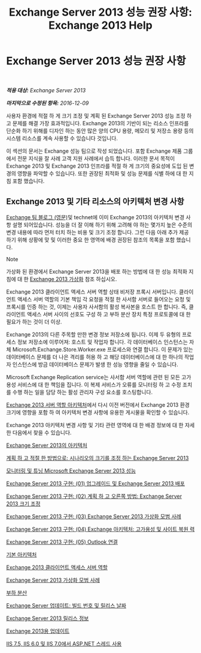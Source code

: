 ﻿---
title: 'Exchange Server 2013 성능 권장 사항: Exchange 2013 Help'
TOCTitle: Exchange Server 2013 성능 권장 사항
ms:assetid: 6d0aea68-10d5-4a18-b632-a814ce3daa43
ms:mtpsurl: https://technet.microsoft.com/ko-kr/library/Dn879084(v=EXCHG.150)
ms:contentKeyID: 63806350
ms.date: 05/22/2018
mtps_version: v=EXCHG.150
ms.translationtype: MT
---

# Exchange Server 2013 성능 권장 사항

 

_**적용 대상:** Exchange Server 2013_

_**마지막으로 수정된 항목:** 2016-12-09_

사용자 환경에 적절 하 게 크기 조정 및 계획 된 Exchange Server 2013 성능 조정 하 고 문제를 해결 가장 효과적입니다. Exchange 2013의 기반이 되는 리소스 인프라를 단순화 하기 위해를 디자인 하는 동안 많은 양의 CPU 용량, 메모리 및 저장소 용량 등의 시스템 리소스를 계속 사용할 수 있습니다 것입니다.

이 섹션의 문서는 Exchange 성능 팀으로 작성 되었습니다. 포함 Exchange 제품 그룹에서 전문 지식을 잘 사례 고객 지원 사례에서 습득 합니다. 이러한 문서 목적이 Exchange 2013 및 Exchange 2013 인프라를 적절 하 게 크기의 중요성에 도입 된 변경의 영향을 파악할 수 있습니다. 또한 권장된 최적화 및 성능 문제를 식별 하에 대 한 지침 포함 했습니다.

## Exchange 2013 및 기타 리소스의 아키텍처 변경 사항

[Exchange 팀 블로그 (영문)](https://go.microsoft.com/fwlink/p/?linkid=35786)및 technet에 이미 Exchange 2013의 아키텍처 변경 사항 설명 되어있습니다. 성능을 더 잘 이해 하기 위해 고려해 야 하는 몇가지 높은 수준의 변경 내용에 따라 먼저 터치 하는 비용 및 크기 조정 합니다. 그런 다음 아래 추가 제공 하기 위해 상황에 맞 및 이러한 중요 한 영역에 배경 권장된 참조의 목록을 포함 했습니다.


> [!NOTE]
> 가상화 된 환경에서 Exchange Server 2013을 배포 하는 방법에 대 한 성능 최적화 지침에 대 한 <A href="exchange-2013-virtualization-exchange-2013-help.md">Exchange 2013 가상화</A> 참조 하십시오.



Exchange 2013 클라이언트 액세스 서버 역할 상태 비저장 프록시 서버입니다. 클라이언트 액세스 서버 역할의 기본 책임 각 요청을 적절 한 사서함 서버로 들어오는 요청 및 프록시를 인증 하는 것, 이제는 사용자 사서함의 활성 복사본을 호스트 한 합니다. 즉, 클라이언트 액세스 서버 사이의 선호도 구성 하 고 부하 분산 장치 특정 프로토콜에 대 한 필요가 하는 것이 더 이상.

Exchange 2013의 다른 주목할 만한 변경 정보 저장소에 됩니다. 이제 두 유형의 프로세스 정보 저장소에 이루어져: 호스트 및 작업자 합니다. 각 데이터베이스 인스턴스는 자체 Microsoft.Exchange.Store.Worker.exe 프로세스와 연결 합니다. 이 문제가 있는 데이터베이스 문제를 더 나은 격리를 허용 하 고 해당 데이터베이스에 대 한 하나의 작업자 인스턴스에 방금 데이터베이스 문제가 발생 한 성능 영향을 줄일 수 있습니다.

Microsoft Exchange Replication service는 사서함 서버 역할에 관련 된 모든 고가용성 서비스에 대 한 책임을 집니다. 이 복제 서비스가 오류를 모니터링 하 고 수정 조치를 수행 하는 일을 담당 하는 활성 관리자 구성 요소를 호스팅합니다.

[Exchange 2013 서버 역할 아키텍처](https://go.microsoft.com/fwlink/p/?linkid=523735)에서 다시 이전 버전에서 Exchange 2013 환경 크기에 영향을 포함 하 여 아키텍처 변경 사항에 유용한 게시물을 확인할 수 있습니다.

Exchange 2013 아키텍처 변경 사항 및 기타 관련 영역에 대 한 배경 정보에 대 한 자세한 다음에서 찾을 수 있습니다.

[Exchange Server 2013의 아키텍처](https://go.microsoft.com/fwlink/p/?linkid=523769)

[계획 하 고 적절 한 방법으로: 시나리오의 크기를 조정 하는 Exchange Server 2013](https://go.microsoft.com/fwlink/p/?linkid=523773)

[모니터링 및 튜닝 Microsoft Exchange Server 2013 성능](https://go.microsoft.com/fwlink/p/?linkid=523774)

[Exchange Server 2013 구현: (01) 업그레이드 및 Exchange Server 2013 배포](https://go.microsoft.com/fwlink/p/?linkid=523775)

[Exchange Server 2013 구현: (02) 계획 하 고 오른쪽 방법: Exchange Server 2013 크기 조정](https://go.microsoft.com/fwlink/p/?linkid=523776)

[Exchange Server 2013 구현: (03) Exchange Server 2013 가상화 모범 사례](https://go.microsoft.com/fwlink/p/?linkid=523777)

[Exchange Server 2013 구현: (04) Exchange 아키텍처: 고가용성 및 사이트 복원 력](https://go.microsoft.com/fwlink/p/?linkid=523779)

[Exchange Server 2013 구현: (05) Outlook 연결](https://go.microsoft.com/fwlink/p/?linkid=523781)

[기본 아키텍처](https://go.microsoft.com/fwlink/p/?linkid=523782)

[Exchange 2013 클라이언트 액세스 서버 역할](https://go.microsoft.com/fwlink/p/?linkid=386373)

[Exchange Server 2013 가상화 모범 사례](https://go.microsoft.com/fwlink/p/?linkid=523783)

[부하 분산](load-balancing-exchange-2013-help.md)

[Exchange Server 업데이트: 빌드 번호 및 릴리스 날짜](https://technet.microsoft.com/ko-kr/library/hh135098\(v=exchg.150\))

[Exchange Server 2013 릴리스 정보](release-notes-for-exchange-2013-exchange-2013-help.md)

[Exchange 2013용 업데이트](updates-for-exchange-2013-exchange-2013-help.md)

[IIS 7.5, IIS 6.0 및 IIS 7.0에서 ASP.NET 스레드 사용](https://go.microsoft.com/fwlink/p/?linkid=169626)

